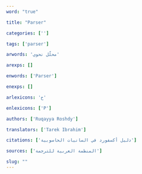 ```yaml
---
word: "true"

title: "Parser"

categories: ['']

tags: ['parser']

arwords: 'محلّل نحوي'

arexps: []

enwords: ['Parser']

enexps: []

arlexicons: 'ح'

enlexicons: ['P']

authors: ['Ruqayya Roshdy']

translators: ['Tarek Ibrahim']

citations: ['دليل أكسفورد في السانيات الحاسوبية']

sources: ['المنظمة العربية للترجمة']

slug: ""
---
```

